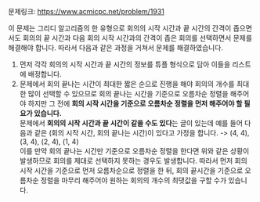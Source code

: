 문제링크: https://www.acmicpc.net/problem/1931

이 문제는 그리디 알고리즘의 한 유형으로 회의의 시작 시간과 끝 시간의 간격이 좁으면서도 회의의 끝 시간과 다음 회의 시작 시간과의 간격이 좁은 회의를 선택하면서 문제를 해결해야 합니다. 따라서 다음과 같은 과정을 거쳐서 문제를 해결하였습니다.

1. 먼저 각각 회의의 시작 시간과 끝 시간의 정보를 튜플 형식으로 담아 이들을 리스트에 배정합니다.
2. 문제에서 회의 끝나는 시간이 최대한 짧은 순으로 진행을 해야 회의의 개수를 최대한 많이 선택할 수 있으므로 회의 끝나는 시간을 기준으로 오름차순 정렬을 해주어야 하지만 그 전에 **회의 시작 시간을 기준으로 오름차순 정렬을 먼저 해주어야 할 필요가 있습니다.**  
   문제에서 **회의의 시작 시간과 끝 시간이 같을 수도 있다**는 글이 있는데 예를 들어 다음과 같은 (회의 시작 시간, 회의 끝나는 시간)이 있다고 가정을 합니다. -> (4, 4), (3, 4), (2, 4), (1, 4)  
   이를 만약 회의 끝나는 시간만 기준으로 오름차순 정렬을 한다면 위와 같은 상황이 발생하므로 회의를 제대로 선택하지 못하는 경우도 발생합니다. 따라서 먼저 회의 시작 시간을 기준으로 먼저 오름차순으로 정렬을 한 뒤, 회의 끝시간을 기준으로 오름차순 정렬을 마무리 해주어야 원하는 회의의 개수의 최댓값을 구할 수가 있습니다.
